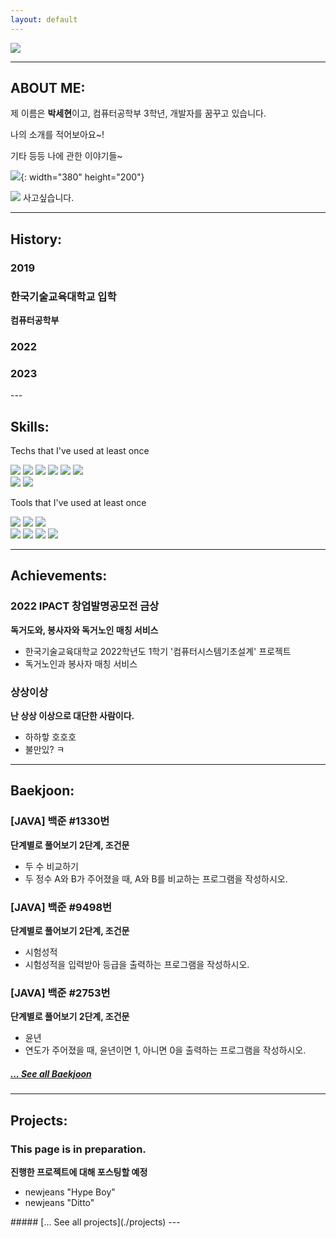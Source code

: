 ```yaml
---
layout: default
---
```

![](https://www.tenaflyschools.org/cms/lib/NJ02210482/Centricity/Domain/665/welcome.gif)

---
## ABOUT ME:

제 이름은 **박세현**이고, 컴퓨터공학부 3학년, 개발자를 꿈꾸고 있습니다.

나의 소개를
    적어보아요~!

기타 등등 나에 관한 이야기들~

![](https://bestanimations.com/media/porsche/2096331553porsche-car-animated-gif-2.gif){: width="380" height="200"}

![](https://img.shields.io/badge/Porshe-B12B28?style=flat-square&logo=Porsche&logoColor=white) 사고싶습니다.

---

## History:
<h3>2019</h3>
<div class="card">
  <h3>한국기술교육대학교 입학</h3>
  <p><b>컴퓨터공학부</b></p>
</div>
<h3>2022</h3>
<h3>2023</h3>
---

## Skills:
<p>Techs that I've used at least once</p>
<p>
    <img src="https://img.shields.io/badge/Java-007396?style=flat-square&logo=openjdk&logoColor=white"/>
    <img src="https://img.shields.io/badge/C++-00599C?style=flat-square&logo=C%2B%2B&logoColor=white"/>
    <img src="https://img.shields.io/badge/C-A8B9CC?style=flat-square&logo=C&logoColor=white"/>
    <img src="https://img.shields.io/badge/C%23-239120?style=flat-square&logo=C%23&logoColor=white"/>
     <img src="https://img.shields.io/badge/Python-3766AB?style=flat-square&logo=Python&logoColor=white"/>
    <img src="https://img.shields.io/badge/MySQL-4479A1?style=flat-square&logo=MySQL&logoColor=white"/>
    <br>
    <img src="https://img.shields.io/badge/Kali Linux-557C94?style=flat-square&logo=Kali-Linux&logoColor=white"/>
    <img src="https://img.shields.io/badge/CentOS-262577?style=flat-square&logo=CentOS&logoColor=white"/>
</p>
<p>Tools that I've used at least once</p>
<p>
    <img src="https://img.shields.io/badge/Eclipse IDE-2C2255?style=flat-square&logo=Eclipse-IDE&logoColor=white"/>
    <img src="https://img.shields.io/badge/Visual Studio-5C2D91?style=flat-square&logo=Visual-Studio&logoColor=white"/>
    <img src="https://img.shields.io/badge/Visual Studio Code-007ACC?style=flat-square&logo=Visual-Studio-Code&logoColor=white"/>
    <br>
    <img src="https://img.shields.io/badge/Xcode-147EFB?style=flat-square&logo=Xcode&logoColor=white"/>
    <img src="https://img.shields.io/badge/GitHub-181717?style=flat-square&logo=GitHub&logoColor=white"/>
    <img src="https://img.shields.io/badge/iTerm-000000?style=flat-square&logo=iTerm2&logoColor=white"/>
    <img src="https://img.shields.io/badge/Sublime Text-FF9800?style=flat-square&logo=Sublime-Text&logoColor=white"/>
</p>

---
## Achievements:
<div class="card">
  <h3>2022 IPACT 창업발명공모전 금상</h3>
  <p><b>독거도와, 봉사자와 독거노인 매칭 서비스</b></p>
  <ul>
    <li>한국기술교육대학교 2022학년도 1학기 '컴퓨터시스템기초설계' 프로젝트</li>
    <li>독거노인과 봉사자 매칭 서비스</li>
  </ul>
</div>

<div class="card">
  <h3>상상이상</h3>
  <p><b>난 상상 이상으로 대단한 사람이다.</b></p>
  <ul>
    <li>하하핳 호호호</li>
    <li>불만있? ㅋ</li>
  </ul>
</div>

---
## Baekjoon:
<div class="card">
  <h3>[JAVA] 백준 #1330번</h3>
  <p><b>단계별로 풀어보기 2단계, 조건문</b></p>
  <ul>
    <li>두 수 비교하기</li>
    <li>두 정수 A와 B가 주어졌을 때, A와 B를 비교하는 프로그램을 작성하시오.</li>
  </ul>
  <a href="https://velog.io/@bboxeee/Java-%EB%B0%B1%EC%A4%80-1330-kdyjx24n"><span class="card-link-spanner"></span></a>
</div>

<div class="card">
  <h3>[JAVA] 백준 #9498번</h3>
  <p><b>단계별로 풀어보기 2단계, 조건문</b></p>
  <ul>
    <li>시험성적</li>
    <li>시험성적을 입력받아 등급을 출력하는 프로그램을 작성하시오.</li>
  </ul>
  <a href="https://velog.io/@bboxeee/JAVA-%EB%B0%B1%EC%A4%80-9498"><span class="card-link-spanner"></span></a>
</div>

<div class="card">
  <h3>[JAVA] 백준 #2753번</h3>
  <p><b>단계별로 풀어보기 2단계, 조건문</b></p>
  <ul>
    <li>윤년</li>
    <li>연도가 주어졌을 때, 윤년이면 1, 아니면 0을 출력하는 프로그램을 작성하시오.</li>
  </ul>
  <a href="https://velog.io/@bboxeee/JAVA-2753"><span class="card-link-spanner"></span></a>
</div>

##### [... See all Baekjoon](./baekjoon)
---
## Projects:
<div class="card">
  <h3>This page is in preparation.</h3>
  <p><b>진행한 프로젝트에 대해 포스팅할 예정</b></p>
  <ul>
    <li>newjeans "Hype Boy"</li>
    <li>newjeans "Ditto"</li>
  </ul>
  <a href="https://bboxeeee.github.io"><span class="card-link-spanner"></span></a>
</div>
##### [... See all projects](./projects)
---


